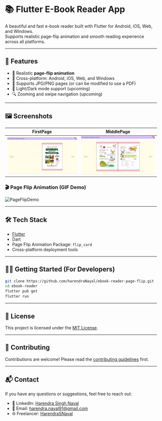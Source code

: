 
# 📚 Flutter E-Book Reader App

A beautiful and fast e-book reader built with Flutter for Android, iOS, Web, and Windows.  
Supports realistic page-flip animation and smooth reading experience across all platforms.

---

## 🚀 Features

- 📖 Realistic **page-flip animation**
- 📱 Cross-platform: Android, iOS, Web, and Windows
- 📂 Supports JPG/PNG pages (or can be modified to use a PDF)
- 🌙 Light/Dark mode support (upcoming)
- 🔍 Zooming and swipe navigation (upcoming)

---

## 🖼️ Screenshots

| FirstPage                                | MiddlePage                              |
|------------------------------------------|-----------------------------------------|
| ![FirstPage](screenshots/first_page.png) | ![MiddlePage](screenshots/mid_page.png) |

### 🎬 Page Flip Animation (GIF Demo)
![PageFlipDemo](screenshots/pro_gif.gif)

---

## 🛠️ Tech Stack

- [Flutter](https://flutter.dev/)
- Dart
- Page Flip Animation Package: `flip_card`
- Cross-platform deployment tools

---

## 🧑‍💻 Getting Started (For Developers)

```bash
git clone https://github.com/harendraNayal/ebook-reader-page-flip.git
cd ebook-reader
flutter pub get
flutter run
```

---

## 📄 License

This project is licensed under the [MIT License](LICENSE).

---

## 🤝 Contributing

Contributions are welcome! Please read the [contributing guidelines](CONTRIBUTING.md) first.

---

## 📬 Contact

If you have any questions or suggestions, feel free to reach out:

- 💼 LinkedIn: [Harendra Singh Nayal](https://www.linkedin.com/in/harendra-singh-nayal-36590131/)
- 📧 Email: harendra.nayal91@gmail.com
- 🌐 Freelancer: [HarendraSNayal](https://www.freelancer.com/u/HarendraSNayal)
